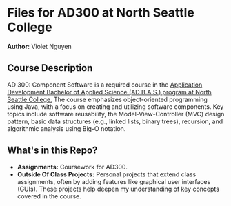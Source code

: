 

# Files for AD300 at North Seattle College
**Author:** Violet Nguyen

## Course Description
AD 300: Component Software is a required course in the [Application Development Bachelor of Applied Science (AD B.A.S.) program at North Seattle College.](https://northseattle.edu/programs/application-development/application-development-bachelor-applied-science-bas-degree/curriculum#:~:text=Science%20Program%20Application-,Curriculum,-The%20Application%20Development) The course emphasizes object-oriented programming using Java, with a focus on creating and utilizing software components. Key topics include software reusability, the Model-View-Controller (MVC) design pattern, basic data structures (e.g., linked lists, binary trees), recursion, and algorithmic analysis using Big-O notation.

## What's in this Repo?
- **Assignments:** Coursework for AD300.
- **Outside Of Class Projects:** Personal projects that extend class assignments, often by adding features like graphical user interfaces (GUIs). These projects help deepen my understanding of key concepts covered in the course.

